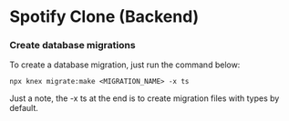 # Spotify Clone (Backend)

### Create database migrations

To create a database migration, just run the command below:

```shell
npx knex migrate:make <MIGRATION_NAME> -x ts
```

Just a note, the -x ts at the end is to create migration files with types by default.

